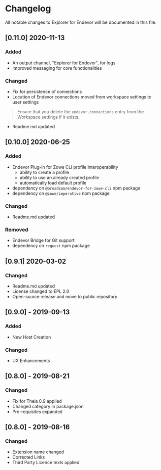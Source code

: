 # Changelog
All notable changes to Explorer for Endevor will be documented in this file.

## [0.11.0] 2020-11-13

### Added
- An output channel, "Explorer for Endevor", for logs
- Improved messaging for core functionalities

### Changed
- Fix for persistence of connections
- Location of Endevor connections moved from workspace settings to user settings
>Ensure that you delete the `endevor.connections` entry from the Workspace settings if it exists.
- Readme.md updated

## [0.10.0] 2020-06-25
### Added
- Endevor Plug-in for Zowe CLI profile interoperability
    - ability to create a profile
    - ability to use an already created profile
    - automatically load default profile
- dependency on `@broadcom/endevor-for-zowe-cli` npm package
- dependency on `@zowe/imperative` npm package

### Changed
- Readme.md updated

### Removed
- Endevor Bridge for Git support
- dependency on `request` npm package


## [0.9.1] 2020-03-02
### Changed
- Readme.md updated
- License changed to EPL 2.0
- Open-source release and move to public repository

## [0.9.0] - 2019-09-13
### Added
- New Host Creation

### Changed
- UX Enhancements

## [0.8.0] - 2019-08-21

### Changed
- Fix for Theia 0.9 applied
- Changed category in package.json
- Pre-requisites expanded

## [0.8.0] - 2019-08-16

### Changed
- Extension name changed
- Corrected Links
- Third Party Licence texts applied

